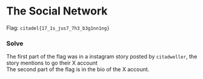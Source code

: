 # The Social Network
Flag: `citadel{17_1s_jus7_7h3_b3g1nn1ng}`
### Solve
The first part of the flag was in a instagram story posted by `citadweller`, the story mentions to go their X account<br>
The second part of the flag is in the bio of the X account.